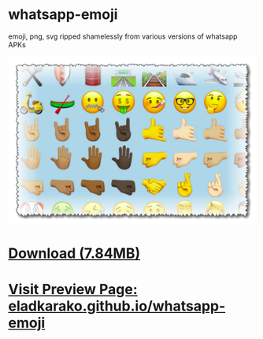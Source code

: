 <h1>whatsapp-emoji</h1>

emoji, png, svg ripped shamelessly from various versions of whatsapp APKs

<img src="resources/screenshot.png"/>

<h1><a href="https://github.com/eladkarako/whatsapp-emoji/archive/master.zip">Download (7.84MB)</a></h1>

<h1><a href="https://eladkarako.github.io/whatsapp-emoji/index.html">Visit Preview Page: eladkarako.github.io/whatsapp-emoji</a></h1>